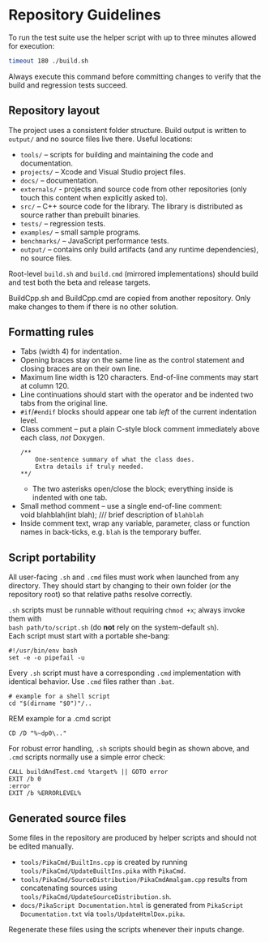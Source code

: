 # Repository Guidelines

To run the test suite use the helper script with up to three minutes allowed for execution:

```bash
timeout 180 ./build.sh
```

Always execute this command before committing changes to verify that the build and regression tests succeed.

## Repository layout
The project uses a consistent folder structure. Build output is written to `output/` and no source files live there. Useful locations:

- `tools/` – scripts for building and maintaining the code and documentation.
- `projects/` – Xcode and Visual Studio project files.
- `docs/` – documentation.
- `externals/` - projects and source code from other repositories (only touch this content when explicitly asked to).
- `src/` – C++ source code for the library. The library is distributed as source rather than prebuilt binaries.
- `tests/` – regression tests.
- `examples/` – small sample programs.
- `benchmarks/` – JavaScript performance tests.
- `output/` – contains only build artifacts (and any runtime dependencies), no source files.

Root-level `build.sh` and `build.cmd` (mirrored implementations) should build and test both the beta and release targets.

BuildCpp.sh and BuildCpp.cmd are copied from another repository. Only make changes to them if there is no other solution.

## Formatting rules

- Tabs (width 4) for indentation.
- Opening braces stay on the same line as the control statement and closing braces are on their own line.
- Maximum line width is 120 characters. End-of-line comments may start at column 120.
- Line continuations should start with the operator and be indented two tabs from the original line.
- `#if`/`#endif` blocks should appear one tab *left* of the current indentation level.
- Class comment – put a plain C-style block comment immediately above each class, *not* Doxygen.  
	```
	/**
		One-sentence summary of what the class does.
		Extra details if truly needed.
	**/
	```
	* The two asterisks open/close the block; everything inside is indented with one tab.  
- Small method comment – use a single end-of-line comment:  
	void blahblah(int blah);	/// brief description of `blahblah`
- Inside comment text, wrap any variable, parameter, class or function names in back-ticks, e.g. `blah` is the temporary buffer.

## Script portability

All user-facing `.sh` and `.cmd` files must work when launched from any directory.
They should start by changing to their own folder (or the repository root) so that
relative paths resolve correctly.

`.sh` scripts must be runnable without requiring `chmod +x`; always invoke them with  
`bash path/to/script.sh` (do **not** rely on the system-default `sh`).  
Each script must start with a portable she-bang:

```
#!/usr/bin/env bash
set -e -o pipefail -u
```

Every `.sh` script must have a corresponding `.cmd` implementation with identical behavior. Use `.cmd` files rather than `.bat`.

```
# example for a shell script
cd "$(dirname "$0")"/..
```

REM example for a .cmd script  
```
CD /D "%~dp0\.."
```

For robust error handling, `.sh` scripts should begin as shown above, and `.cmd`
scripts normally use a simple error check:

```
CALL buildAndTest.cmd %target% || GOTO error
EXIT /b 0
:error
EXIT /b %ERRORLEVEL%
```

## Generated source files

Some files in the repository are produced by helper scripts and should not be edited manually.

- `tools/PikaCmd/BuiltIns.cpp` is created by running `tools/PikaCmd/UpdateBuiltIns.pika` with `PikaCmd`.
- `tools/PikaCmd/SourceDistribution/PikaCmdAmalgam.cpp` results from concatenating sources using `tools/PikaCmd/UpdateSourceDistribution.sh`.
- `docs/PikaScript Documentation.html` is generated from `PikaScript Documentation.txt` via `tools/UpdateHtmlDox.pika`.

Regenerate these files using the scripts whenever their inputs change.

